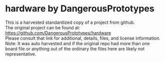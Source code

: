 
# hardware by DangerousPrototypes  
This is a harvested standardized copy of a project from github.  
The original project can be found at:  
https://github.com/DangerousPrototypes/hardware  
Please consult that link for additional, details, files, and license information.  
Note: It was auto harvested and if the original repo had more than one board file or anything out of the ordinary the files here are likely not representative.  
    